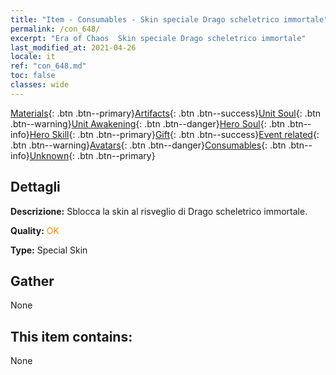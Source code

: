 ```yaml
---
title: "Item - Consumables - Skin speciale Drago scheletrico immortale"
permalink: /con_648/
excerpt: "Era of Chaos  Skin speciale Drago scheletrico immortale"
last_modified_at: 2021-04-26
locale: it
ref: "con_648.md"
toc: false
classes: wide
---
```

 [Materials](/ItemsIT/){: .btn .btn--primary}[Artifacts](/ItemsIT/Artifacts/){: .btn .btn--success}[Unit Soul](/ItemsIT/UnitSoul/){: .btn .btn--warning}[Unit Awakening](/ItemsIT/UnitAwakening/){: .btn .btn--danger}[Hero Soul](/ItemsIT/HeroSoul/){: .btn .btn--info}[Hero Skill](/ItemsIT/HeroSkill/){: .btn .btn--primary}[Gift](/ItemsIT/Gift/){: .btn .btn--success}[Event related](/ItemsIT/Events/){: .btn .btn--warning}[Avatars](/ItemsIT/Avatars/){: .btn .btn--danger}[Consumables](/ItemsIT/Consumables/){: .btn .btn--info}[Unknown](/ItemsIT/Unknown/){: .btn .btn--primary}

## Dettagli
 **Descrizione:** Sblocca la skin al risveglio di Drago scheletrico immortale.

 **Quality:** <span style="color: #FF8C00">OK</span>

 **Type:** Special Skin

## Gather

  None

## This item contains:

  None

